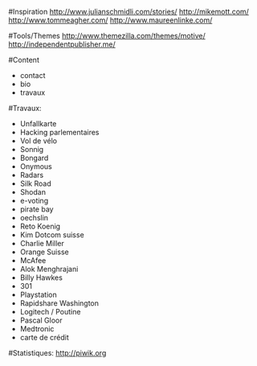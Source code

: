 #Inspiration
http://www.julianschmidli.com/stories/
http://mikemott.com/
http://www.tommeagher.com/
http://www.maureenlinke.com/

#Tools/Themes
http://www.themezilla.com/themes/motive/
http://independentpublisher.me/

#Content
- contact 
- bio
- travaux

#Travaux:
- Unfallkarte
- Hacking parlementaires
- Vol de vélo
- Sonnig
- Bongard
- Onymous
- Radars
- Silk Road
- Shodan
- e-voting
- pirate bay
- oechslin
- Reto Koenig 
- Kim Dotcom suisse
-  Charlie Miller
- Orange Suisse
- McAfee
- Alok Menghrajani 
- Billy Hawkes
- 301
- Playstation
- Rapidshare Washington
- Logitech / Poutine
- Pascal Gloor
- Medtronic
- carte de crédit

#Statistiques:
http://piwik.org
